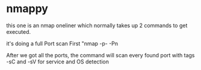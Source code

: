 # nmappy

this one is an nmap oneliner which normally takes up 2 commands to get executed.

it's doing a full Port scan First "nmap -p- -Pn <IP>
  
After we got all the ports, the command will scan every found port with tags -sC and -sV for service and OS detection
 
